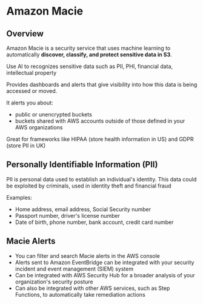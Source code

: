 # Amazon Macie 

## Overview

Amazon Macie is a security service that uses machine learning to automatically **discover, classify, and protect sensitive data in S3**.

Use AI to recognizes sensitive data such as PII, PHI, financial data, intellectual property

Provides dashboards and alerts that give visibility into how this data is being accessed or moved.

It alerts you about:
- public or unencrypted buckets
- buckets shared with AWS accounts outside of those defined in your AWS organizations

Great for frameworks like HIPAA (store health information in US) and GDPR (store PII in UK)


## Personally Identifiable Information (PII)

PII is personal data used to establish an individual's identity. This data could be exploited by criminals, used in identity theft and financial fraud

Examples:
- Home address, email address, Social Security number
- Passport number, driver's license number
- Date of birth, phone number, bank account, credit card number


## Macie Alerts

- You can filter and search Macie alerts in the AWS console
- Alerts sent to Amazon EventBridge can be integrated with your security incident and event management
(SIEM) system
- Can be integrated with AWS Security Hub for a broader analysis of your organization's security posture
- Can also be integrated with other AWS services, such as Step Functions, to automatically take remediation actions